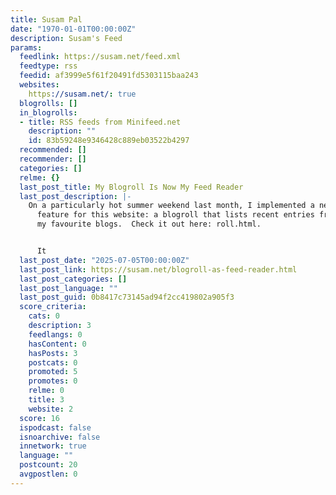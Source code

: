 ```yaml
---
title: Susam Pal
date: "1970-01-01T00:00:00Z"
description: Susam's Feed
params:
  feedlink: https://susam.net/feed.xml
  feedtype: rss
  feedid: af3999e5f61f20491fd5303115baa243
  websites:
    https://susam.net/: true
  blogrolls: []
  in_blogrolls:
  - title: RSS feeds from Minifeed.net
    description: ""
    id: 83b59248e9346428c889eb03522b4297
  recommended: []
  recommender: []
  categories: []
  relme: {}
  last_post_title: My Blogroll Is Now My Feed Reader
  last_post_description: |-
    On a particularly hot summer weekend last month, I implemented a new
      feature for this website: a blogroll that lists recent entries from
      my favourite blogs.  Check it out here: roll.html.


      It
  last_post_date: "2025-07-05T00:00:00Z"
  last_post_link: https://susam.net/blogroll-as-feed-reader.html
  last_post_categories: []
  last_post_language: ""
  last_post_guid: 0b8417c73145ad94f2cc419802a905f3
  score_criteria:
    cats: 0
    description: 3
    feedlangs: 0
    hasContent: 0
    hasPosts: 3
    postcats: 0
    promoted: 5
    promotes: 0
    relme: 0
    title: 3
    website: 2
  score: 16
  ispodcast: false
  isnoarchive: false
  innetwork: true
  language: ""
  postcount: 20
  avgpostlen: 0
---
```

